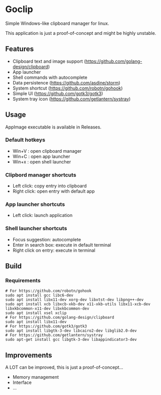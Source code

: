 # Goclip

Simple Windows-like clipboard manager for linux.

This application is just a proof-of-concept and might be highly unstable.

## Features

- Clipboard text and image support (https://github.com/golang-design/clipboard)
- App launcher
- Shell commands with autocomplete
- Data persistence (https://github.com/asdine/storm)
- System shortcut (https://github.com/robotn/gohook)
- Simple UI (https://github.com/gotk3/gotk3)
- System tray icon (https://github.com/getlantern/systray)


## Usage

AppImage executable is available in Releases.

### Default hotkeys

- Win+V : open clipboard manager
- Win+C : open app launcher
- Win+x : open shell launcher

### Clipbord manager shortcuts

- Left click: copy entry into clipboard
- Right click: open entry with default app

### App launcher shortcuts

- Left click: launch application

### Shell launcher shortcuts

- Focus suggestion: autocomplete
- Enter in search box: execute in default terminal
- Right click on entry: execute in terminal

## Build

### Requirements
```
# For https://github.com/robotn/gohook 
sudo apt install gcc libc6-dev
sudo apt install libx11-dev xorg-dev libxtst-dev libpng++-dev
sudo apt install xcb libxcb-xkb-dev x11-xkb-utils libx11-xcb-dev libxkbcommon-x11-dev libxkbcommon-dev
sudo apt install xsel xclip
# For https://github.com/golang-design/clipboard
sudo apt install libx11-dev
# For https://github.com/gotk3/gotk3
sudo apt install libgtk-3-dev libcairo2-dev libglib2.0-dev
# For https://github.com/getlantern/systray
sudo apt-get install gcc libgtk-3-dev libappindicator3-dev
```

## Improvements

A LOT can be improved, this is just a proof-of-concept...

- Memory management
- Interface
- ...
